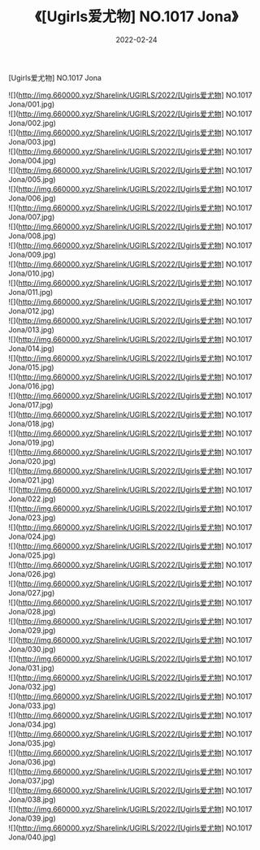 ﻿---
layout: post
title:  《[Ugirls爱尤物] NO.1017 Jona》
date:   2022-02-24
img: http://img.660000.xyz/Sharelink/UGIRLS/2022/[Ugirls爱尤物] NO.1017 Jona/000.jpg
categories: [美女, 清纯, 唯美]
---

[Ugirls爱尤物] NO.1017 Jona

 ![](http://img.660000.xyz/Sharelink/UGIRLS/2022/[Ugirls爱尤物] NO.1017 Jona/001.jpg) <br>![](http://img.660000.xyz/Sharelink/UGIRLS/2022/[Ugirls爱尤物] NO.1017 Jona/002.jpg) <br>![](http://img.660000.xyz/Sharelink/UGIRLS/2022/[Ugirls爱尤物] NO.1017 Jona/003.jpg) <br>![](http://img.660000.xyz/Sharelink/UGIRLS/2022/[Ugirls爱尤物] NO.1017 Jona/004.jpg) <br>![](http://img.660000.xyz/Sharelink/UGIRLS/2022/[Ugirls爱尤物] NO.1017 Jona/005.jpg) <br>![](http://img.660000.xyz/Sharelink/UGIRLS/2022/[Ugirls爱尤物] NO.1017 Jona/006.jpg) <br>![](http://img.660000.xyz/Sharelink/UGIRLS/2022/[Ugirls爱尤物] NO.1017 Jona/007.jpg) <br>![](http://img.660000.xyz/Sharelink/UGIRLS/2022/[Ugirls爱尤物] NO.1017 Jona/008.jpg) <br>![](http://img.660000.xyz/Sharelink/UGIRLS/2022/[Ugirls爱尤物] NO.1017 Jona/009.jpg) <br>![](http://img.660000.xyz/Sharelink/UGIRLS/2022/[Ugirls爱尤物] NO.1017 Jona/010.jpg) <br>![](http://img.660000.xyz/Sharelink/UGIRLS/2022/[Ugirls爱尤物] NO.1017 Jona/011.jpg) <br>![](http://img.660000.xyz/Sharelink/UGIRLS/2022/[Ugirls爱尤物] NO.1017 Jona/012.jpg) <br>![](http://img.660000.xyz/Sharelink/UGIRLS/2022/[Ugirls爱尤物] NO.1017 Jona/013.jpg) <br>![](http://img.660000.xyz/Sharelink/UGIRLS/2022/[Ugirls爱尤物] NO.1017 Jona/014.jpg) <br>![](http://img.660000.xyz/Sharelink/UGIRLS/2022/[Ugirls爱尤物] NO.1017 Jona/015.jpg) <br>![](http://img.660000.xyz/Sharelink/UGIRLS/2022/[Ugirls爱尤物] NO.1017 Jona/016.jpg) <br>![](http://img.660000.xyz/Sharelink/UGIRLS/2022/[Ugirls爱尤物] NO.1017 Jona/017.jpg) <br>![](http://img.660000.xyz/Sharelink/UGIRLS/2022/[Ugirls爱尤物] NO.1017 Jona/018.jpg) <br>![](http://img.660000.xyz/Sharelink/UGIRLS/2022/[Ugirls爱尤物] NO.1017 Jona/019.jpg) <br>![](http://img.660000.xyz/Sharelink/UGIRLS/2022/[Ugirls爱尤物] NO.1017 Jona/020.jpg) <br>![](http://img.660000.xyz/Sharelink/UGIRLS/2022/[Ugirls爱尤物] NO.1017 Jona/021.jpg) <br>![](http://img.660000.xyz/Sharelink/UGIRLS/2022/[Ugirls爱尤物] NO.1017 Jona/022.jpg) <br>![](http://img.660000.xyz/Sharelink/UGIRLS/2022/[Ugirls爱尤物] NO.1017 Jona/023.jpg) <br>![](http://img.660000.xyz/Sharelink/UGIRLS/2022/[Ugirls爱尤物] NO.1017 Jona/024.jpg) <br>![](http://img.660000.xyz/Sharelink/UGIRLS/2022/[Ugirls爱尤物] NO.1017 Jona/025.jpg) <br>![](http://img.660000.xyz/Sharelink/UGIRLS/2022/[Ugirls爱尤物] NO.1017 Jona/026.jpg) <br>![](http://img.660000.xyz/Sharelink/UGIRLS/2022/[Ugirls爱尤物] NO.1017 Jona/027.jpg) <br>![](http://img.660000.xyz/Sharelink/UGIRLS/2022/[Ugirls爱尤物] NO.1017 Jona/028.jpg) <br>![](http://img.660000.xyz/Sharelink/UGIRLS/2022/[Ugirls爱尤物] NO.1017 Jona/029.jpg) <br>![](http://img.660000.xyz/Sharelink/UGIRLS/2022/[Ugirls爱尤物] NO.1017 Jona/030.jpg) <br>![](http://img.660000.xyz/Sharelink/UGIRLS/2022/[Ugirls爱尤物] NO.1017 Jona/031.jpg) <br>![](http://img.660000.xyz/Sharelink/UGIRLS/2022/[Ugirls爱尤物] NO.1017 Jona/032.jpg) <br>![](http://img.660000.xyz/Sharelink/UGIRLS/2022/[Ugirls爱尤物] NO.1017 Jona/033.jpg) <br>![](http://img.660000.xyz/Sharelink/UGIRLS/2022/[Ugirls爱尤物] NO.1017 Jona/034.jpg) <br>![](http://img.660000.xyz/Sharelink/UGIRLS/2022/[Ugirls爱尤物] NO.1017 Jona/035.jpg) <br>![](http://img.660000.xyz/Sharelink/UGIRLS/2022/[Ugirls爱尤物] NO.1017 Jona/036.jpg) <br>![](http://img.660000.xyz/Sharelink/UGIRLS/2022/[Ugirls爱尤物] NO.1017 Jona/037.jpg) <br>![](http://img.660000.xyz/Sharelink/UGIRLS/2022/[Ugirls爱尤物] NO.1017 Jona/038.jpg) <br>![](http://img.660000.xyz/Sharelink/UGIRLS/2022/[Ugirls爱尤物] NO.1017 Jona/039.jpg) <br>![](http://img.660000.xyz/Sharelink/UGIRLS/2022/[Ugirls爱尤物] NO.1017 Jona/040.jpg) <br>